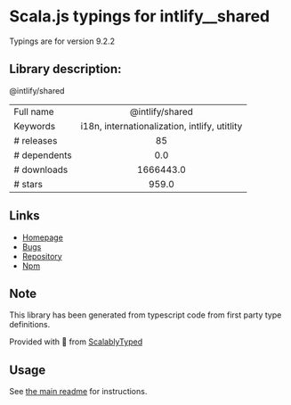 
# Scala.js typings for intlify__shared

Typings are for version 9.2.2

## Library description:
@intlify/shared

|                    |                 |
| ------------------ | :-------------: |
| Full name          | @intlify/shared |
| Keywords           | i18n, internationalization, intlify, utitlity |
| # releases         | 85 |
| # dependents       | 0.0 |
| # downloads        | 1666443.0 |
| # stars            | 959.0 |

## Links
- [Homepage](https://github.com/intlify/vue-i18n-next/tree/master/packages/shared#readme)
- [Bugs](https://github.com/intlify/vue-i18n-next/issues)
- [Repository](https://github.com/intlify/vue-i18n-next)
- [Npm](https://www.npmjs.com/package/%40intlify%2Fshared)
    


## Note
This library has been generated from typescript code from first party type definitions.

Provided with :purple_heart: from [ScalablyTyped](https://github.com/oyvindberg/ScalablyTyped)

## Usage
See [the main readme](../../readme.md) for instructions.


